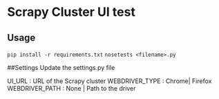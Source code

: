 # Scrapy Cluster UI test

## Usage 
`pip install -r requirements.txt`
`nosetests <filename>.py`

##Settings
Update the settings.py file 

UI_URL  : URL of the Scrapy cluster 
WEBDRIVER_TYPE : Chrome| Firefox
WEBDRIVER_PATH : None | Path to the driver


 